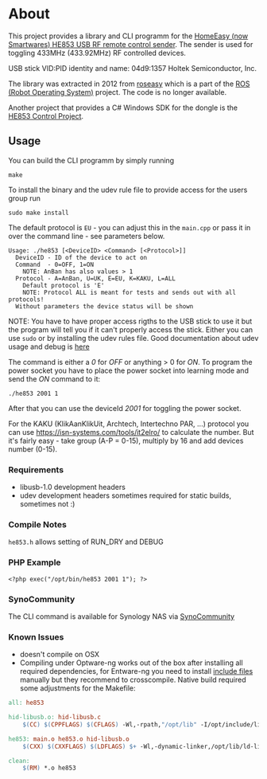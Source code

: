 # About

This project provides a library and CLI programm for the [HomeEasy (now Smartwares) HE853 USB RF remote control sender](http://service.smartwares.eu/en-us/product/10.036.05/he853-he-comp-usb-netwerk-dongle.aspx).
The sender is used for toggling 433MHz (433.92MHz) RF controlled devices.

USB stick VID:PID identity and name: 04d9:1357 Holtek Semiconductor, Inc.

The library was extracted in 2012 from [roseasy](http://ros.org/wiki/roseasy)
which is a part of the [ROS (Robot Operating System)](http://www.ros.org/wiki/) project. The code is no longer available.

Another project that provides a C# Windows SDK for the dongle is
the [HE853 Control Project](http://he853control.sourceforge.net/).

## Usage

You can build the CLI programm by simply running

  `make`

  To install the binary and the udev rule file to provide access for the users group run

  `sudo make install`

The default protocol is `EU` - you can adjust this in the `main.cpp`
or pass it in over the command line - see parameters below.

```ShellSession
Usage: ./he853 [<DeviceID> <Command> [<Protocol>]]
  DeviceID - ID of the device to act on
  Command  - 0=OFF, 1=ON
    NOTE: AnBan has also values > 1
  Protocol - A=AnBan, U=UK, E=EU, K=KAKU, L=ALL
    Default protocol is 'E'
    NOTE: Protocol ALL is meant for tests and sends out with all protocols!
  Without parameters the device status will be shown
```

NOTE: You have to have proper access rigths to the USB stick to use it
but the program will tell you if it can't properly access the stick.
Either you can use `sudo` or by installing the udev rules file.
Good documentation about udev usage and debug is [here](https://wiki.archlinux.org/index.php/udev)

The command is either a *0* for *OFF* or anything > 0 for *ON*.
To program the power socket you have to place the power socket into learning
mode and send the *ON* command to it:

  `./he853 2001 1`

After that you can use the deviceId *2001* for toggling the power socket.

For the KAKU (KlikAanKlikUit, Archtech, Intertechno PAR, ...) protocol you can use
https://isn-systems.com/tools/it2elro/ to calculate the number.
But it's fairly easy - take group (A-P = 0-15), multiply by 16 and add devices number (0-15).

### Requirements

* libusb-1.0 development headers
* udev development headers sometimes required for static builds, sometimes not :)

### Compile Notes

  `he853.h` allows setting of RUN_DRY and DEBUG

### PHP Example

  `<?php exec("/opt/bin/he853 2001 1"); ?>`
  
### SynoCommunity

The CLI command is available for Synology NAS via [SynoCommunity](https://github.com/SynoCommunity/spksrc/blob/master/cross/he853/Makefile)

### Known Issues

* doesn't compile on OSX
* Compiling under Optware-ng works out of the box after installing
all required dependencies, for Entware-ng you need to install
[include files](https://github.com/Entware-ng/Entware-ng/wiki/Using-gcc-(native-compilation))
manually but they recommend to crosscompile.
Native build required some adjustments for the Makefile:

```Makefile
all: he853

hid-libusb.o: hid-libusb.c
	$(CC) $(CPPFLAGS) $(CFLAGS) -Wl,-rpath,"/opt/lib" -I/opt/include/libusb-1.0 -c $< -o $@

he853: main.o he853.o hid-libusb.o
	$(CXX) $(CXXFLAGS) $(LDFLAGS) $+ -Wl,-dynamic-linker,/opt/lib/ld-linux.so.3 -Wl,-rpath,"/opt/lib" -o $@ -lusb-1.0 -lpthread

clean:
	$(RM) *.o he853
```
